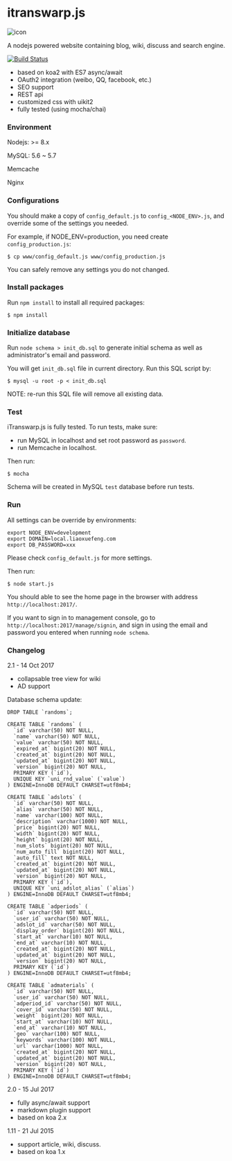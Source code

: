 # itranswarp.js

![icon](https://raw.githubusercontent.com/michaelliao/itranswarp.js/master/resource/icon-64x64.png)

A nodejs powered website containing blog, wiki, discuss and search engine.

[![Build Status](https://travis-ci.org/michaelliao/itranswarp.js.svg?branch=master)](https://travis-ci.org/michaelliao/itranswarp.js)

* based on koa2 with ES7 async/await
* OAuth2 integration (weibo, QQ, facebook, etc.)
* SEO support
* REST api
* customized css with uikit2
* fully tested (using mocha/chai)

### Environment

Nodejs: >= 8.x

MySQL: 5.6 ~ 5.7

Memcache

Nginx

### Configurations

You should make a copy of `config_default.js` to `config_<NODE_ENV>.js`, and override some of the settings you needed.

For example, if NODE_ENV=production, you need create `config_production.js`:

    $ cp www/config_default.js www/config_production.js

You can safely remove any settings you do not changed.

### Install packages

Run `npm install` to install all required packages:

    $ npm install

### Initialize database

Run `node schema > init_db.sql` to generate initial schema as well as administrator's email and password.

You will get `init_db.sql` file in current directory. Run this SQL script by:

    $ mysql -u root -p < init_db.sql

NOTE: re-run this SQL file will remove all existing data.

### Test

iTranswarp.js is fully tested. To run tests, make sure:

* run MySQL in localhost and set root password as `password`.
* run Memcache in localhost.

Then run:

    $ mocha

Schema will be created in MySQL `test` database before run tests.

### Run

All settings can be override by environments:

    export NODE_ENV=development
    export DOMAIN=local.liaoxuefeng.com
    export DB_PASSWORD=xxx

Please check `config_default.js` for more settings.

Then run:

    $ node start.js

You should able to see the home page in the browser with address `http://localhost:2017/`.

If you want to sign in to management console, go to `http://localhost:2017/manage/signin`, and sign in using the email and password you entered when running `node schema`.

### Changelog

2.1 - 14 Oct 2017

* collapsable tree view for wiki
* AD support

Database schema update:

```
DROP TABLE `randoms`;

CREATE TABLE `randoms` (
  `id` varchar(50) NOT NULL,
  `name` varchar(50) NOT NULL,
  `value` varchar(50) NOT NULL,
  `expired_at` bigint(20) NOT NULL,
  `created_at` bigint(20) NOT NULL,
  `updated_at` bigint(20) NOT NULL,
  `version` bigint(20) NOT NULL,
  PRIMARY KEY (`id`),
  UNIQUE KEY `uni_rnd_value` (`value`)
) ENGINE=InnoDB DEFAULT CHARSET=utf8mb4;

CREATE TABLE `adslots` (
  `id` varchar(50) NOT NULL,
  `alias` varchar(50) NOT NULL,
  `name` varchar(100) NOT NULL,
  `description` varchar(1000) NOT NULL,
  `price` bigint(20) NOT NULL,
  `width` bigint(20) NOT NULL,
  `height` bigint(20) NOT NULL,
  `num_slots` bigint(20) NOT NULL,
  `num_auto_fill` bigint(20) NOT NULL,
  `auto_fill` text NOT NULL,
  `created_at` bigint(20) NOT NULL,
  `updated_at` bigint(20) NOT NULL,
  `version` bigint(20) NOT NULL,
  PRIMARY KEY (`id`),
  UNIQUE KEY `uni_adslot_alias` (`alias`)
) ENGINE=InnoDB DEFAULT CHARSET=utf8mb4;

CREATE TABLE `adperiods` (
  `id` varchar(50) NOT NULL,
  `user_id` varchar(50) NOT NULL,
  `adslot_id` varchar(50) NOT NULL,
  `display_order` bigint(20) NOT NULL,
  `start_at` varchar(10) NOT NULL,
  `end_at` varchar(10) NOT NULL,
  `created_at` bigint(20) NOT NULL,
  `updated_at` bigint(20) NOT NULL,
  `version` bigint(20) NOT NULL,
  PRIMARY KEY (`id`)
) ENGINE=InnoDB DEFAULT CHARSET=utf8mb4;

CREATE TABLE `admaterials` (
  `id` varchar(50) NOT NULL,
  `user_id` varchar(50) NOT NULL,
  `adperiod_id` varchar(50) NOT NULL,
  `cover_id` varchar(50) NOT NULL,
  `weight` bigint(20) NOT NULL,
  `start_at` varchar(10) NOT NULL,
  `end_at` varchar(10) NOT NULL,
  `geo` varchar(100) NOT NULL,
  `keywords` varchar(100) NOT NULL,
  `url` varchar(1000) NOT NULL,
  `created_at` bigint(20) NOT NULL,
  `updated_at` bigint(20) NOT NULL,
  `version` bigint(20) NOT NULL,
  PRIMARY KEY (`id`)
) ENGINE=InnoDB DEFAULT CHARSET=utf8mb4;
```

2.0 - 15 Jul 2017

* fully async/await support
* markdown plugin support
* based on koa 2.x

1.11 - 21 Jul 2015

* support article, wiki, discuss.
* based on koa 1.x
